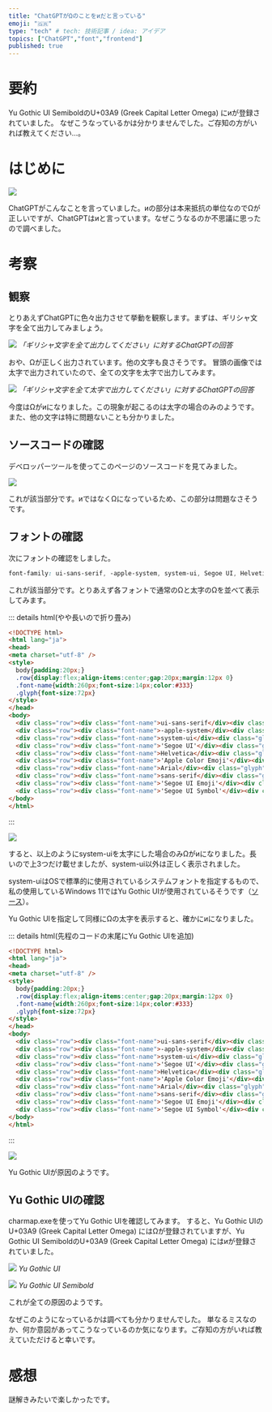 ```yaml
---
title: "ChatGPTがΩのことをиだと言っている"
emoji: "🇬🇷"
type: "tech" # tech: 技術記事 / idea: アイデア
topics: ["ChatGPT","font","frontend"]
published: true
---
```

# 要約

Yu Gothic UI SemiboldのU+03A9 (Greek Capital Letter Omega) にиが登録されていました。
なぜこうなっているかは分かりませんでした。ご存知の方がいれば教えてください...。

# はじめに

![](/images/omega-to-cyrillic/image1.png)

ChatGPTがこんなことを言っていました。иの部分は本来抵抗の単位なのでΩが正しいですが、ChatGPTはиと言っています。なぜこうなるのか不思議に思ったので調べました。

# 考察

## 観察

とりあえずChatGPTに色々出力させて挙動を観察します。まずは、ギリシャ文字を全て出力してみましょう。

![](/images/omega-to-cyrillic/greek.png)
*「ギリシャ文字を全て出力してください」に対するChatGPTの回答*

おや、Ωが正しく出力されています。他の文字も良さそうです。
冒頭の画像では太字で出力されていたので、全ての文字を太字で出力してみます。

![](/images/omega-to-cyrillic/greek-bold.png)
*「ギリシャ文字を全て太字で出力してください」に対するChatGPTの回答*

今度はΩがиになりました。この現象が起こるのは太字の場合のみのようです。また、他の文字は特に問題ないことも分かりました。

## ソースコードの確認

デベロッパーツールを使ってこのページのソースコードを見てみました。

![](/images/omega-to-cyrillic/dev.png)

これが該当部分です。иではなくΩになっているため、この部分は問題なさそうです。

## フォントの確認

次にフォントの確認をしました。

```css
font-family: ui-sans-serif, -apple-system, system-ui, Segoe UI, Helvetica, Apple Color Emoji, Arial, sans-serif, Segoe UI Emoji, Segoe UI Symbol;
```

これが該当部分です。とりあえず各フォントで通常のΩと太字のΩを並べて表示してみます。

::: details html(やや長いので折り畳み)

```html
<!DOCTYPE html>
<html lang="ja">
<head>
<meta charset="utf-8" />
<style>
  body{padding:20px;}
  .row{display:flex;align-items:center;gap:20px;margin:12px 0}
  .font-name{width:260px;font-size:14px;color:#333}
  .glyph{font-size:72px}
</style>
</head>
<body>
  <div class="row"><div class="font-name">ui-sans-serif</div><div class="glyph" style="font-family: ui-sans-serif;">Ω <strong>Ω</strong></div></div>
  <div class="row"><div class="font-name">-apple-system</div><div class="glyph" style="font-family: -apple-system;">Ω <strong>Ω</strong></div></div>
  <div class="row"><div class="font-name">system-ui</div><div class="glyph" style="font-family: system-ui;">Ω <strong>Ω</strong></div></div>
  <div class="row"><div class="font-name">'Segoe UI'</div><div class="glyph" style="font-family: 'Segoe UI';">Ω <strong>Ω</strong></div></div>
  <div class="row"><div class="font-name">Helvetica</div><div class="glyph" style="font-family: Helvetica;">Ω <strong>Ω</strong></div></div>
  <div class="row"><div class="font-name">'Apple Color Emoji'</div><div class="glyph" style="font-family: 'Apple Color Emoji';">Ω <strong>Ω</strong></div></div>
  <div class="row"><div class="font-name">Arial</div><div class="glyph" style="font-family: Arial;">Ω <strong>Ω</strong></div></div>
  <div class="row"><div class="font-name">sans-serif</div><div class="glyph" style="font-family: sans-serif;">Ω <strong>Ω</strong></div></div>
  <div class="row"><div class="font-name">'Segoe UI Emoji'</div><div class="glyph" style="font-family: 'Segoe UI Emoji';">Ω <strong>Ω</strong></div></div>
  <div class="row"><div class="font-name">'Segoe UI Symbol'</div><div class="glyph" style="font-family: 'Segoe UI Symbol';">Ω <strong>Ω</strong></div></div>
</body>
</html>
```
:::

![](/images/omega-to-cyrillic/omega.png)

すると、以上のようにsystem-uiを太字にした場合のみΩがиになりました。長いので上3つだけ載せましたが、system-ui以外は正しく表示されました。

system-uiはOSで標準的に使用されているシステムフォントを指定するもので、私の使用しているWindows 11ではYu Gothic UIが使用されているそうです（[ソース](https://tenshoku.mynavi.jp/engineer/guide/articles/ZGXbwxEAACgAC-r4)）。

Yu Gothic UIを指定して同様にΩの太字を表示すると、確かにиになりました。

::: details html(先程のコードの末尾にYu Gothic UIを追加)

```html
<!DOCTYPE html>
<html lang="ja">
<head>
<meta charset="utf-8" />
<style>
  body{padding:20px;}
  .row{display:flex;align-items:center;gap:20px;margin:12px 0}
  .font-name{width:260px;font-size:14px;color:#333}
  .glyph{font-size:72px}
</style>
</head>
<body>
  <div class="row"><div class="font-name">ui-sans-serif</div><div class="glyph" style="font-family: ui-sans-serif;">Ω <strong>Ω</strong></div></div>
  <div class="row"><div class="font-name">-apple-system</div><div class="glyph" style="font-family: -apple-system;">Ω <strong>Ω</strong></div></div>
  <div class="row"><div class="font-name">system-ui</div><div class="glyph" style="font-family: system-ui;">Ω <strong>Ω</strong></div></div>
  <div class="row"><div class="font-name">'Segoe UI'</div><div class="glyph" style="font-family: 'Segoe UI';">Ω <strong>Ω</strong></div></div>
  <div class="row"><div class="font-name">Helvetica</div><div class="glyph" style="font-family: Helvetica;">Ω <strong>Ω</strong></div></div>
  <div class="row"><div class="font-name">'Apple Color Emoji'</div><div class="glyph" style="font-family: 'Apple Color Emoji';">Ω <strong>Ω</strong></div></div>
  <div class="row"><div class="font-name">Arial</div><div class="glyph" style="font-family: Arial;">Ω <strong>Ω</strong></div></div>
  <div class="row"><div class="font-name">sans-serif</div><div class="glyph" style="font-family: sans-serif;">Ω <strong>Ω</strong></div></div>
  <div class="row"><div class="font-name">'Segoe UI Emoji'</div><div class="glyph" style="font-family: 'Segoe UI Emoji';">Ω <strong>Ω</strong></div></div>
  <div class="row"><div class="font-name">'Segoe UI Symbol'</div><div class="glyph" style="font-family: 'Segoe UI Symbol';">Ω <strong>Ω</strong></div></div>
</body>
</html>
```
:::

![](/images/omega-to-cyrillic/Yu-Gothic-UI.png)

Yu Gothic UIが原因のようです。

## Yu Gothic UIの確認

charmap.exeを使ってYu Gothic UIを確認してみます。
すると、Yu Gothic UIのU+03A9 (Greek Capital Letter Omega) にはΩが登録されていますが、Yu Gothic UI SemiboldのU+03A9 (Greek Capital Letter Omega) にはиが登録されていました。

![](/images/omega-to-cyrillic/normal.png)
*Yu Gothic UI*

![](/images/omega-to-cyrillic/semibold.png)
*Yu Gothic UI Semibold*

これが全ての原因のようです。

なぜこのようになっているかは調べても分かりませんでした。
単なるミスなのか、何か意図があってこうなっているのか気になります。ご存知の方がいれば教えていただけると幸いです。

# 感想

謎解きみたいで楽しかったです。

